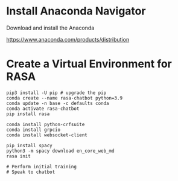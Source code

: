 # Install Anaconda Navigator
Download and install the Anaconda

https://www.anaconda.com/products/distribution

# Create a Virtual Environment for RASA
```
pip3 install -U pip # upgrade the pip
conda create --name rasa-chatbot python=3.9
conda update -n base -c defaults conda
conda activate rasa-chatbot
pip install rasa

conda install python-crfsuite
conda install grpcio
conda install websocket-client

pip install spacy
python3 -m spacy download en_core_web_md
rasa init

# Perform initial training
# Speak to chatbot
```
